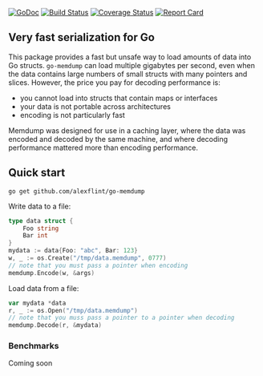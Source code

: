 [![GoDoc](https://godoc.org/github.com/alexflint/go-memdump?status.svg)](https://godoc.org/github.com/alexflint/go-memdump)
[![Build Status](https://travis-ci.org/alexflint/go-memdump.svg?branch=master)](https://travis-ci.org/alexflint/go-memdump)
[![Coverage Status](https://coveralls.io/repos/alexflint/go-memdump/badge.svg?branch=master&service=github)](https://coveralls.io/github/alexflint/go-memdump?branch=master)
[![Report Card](https://goreportcard.com/badge/github.com/alexflint/go-memdump)](https://goreportcard.com/badge/github.com/alexflint/go-memdump)

## Very fast serialization for Go

This package provides a fast but unsafe way to load amounts of data into Go structs. `go-memdump` can load multiple gigabytes per second, even when the data contains large numbers of small structs with many pointers and slices. However, the price you pay for decoding performance is:
- you cannot load into structs that contain maps or interfaces
- your data is not portable across architectures
- encoding is not particularly fast

Memdump was designed for use in a caching layer, where the data was encoded and decoded by the same machine, and where decoding performance mattered more than encoding performance.

## Quick start

```shell
go get github.com/alexflint/go-memdump
```

Write data to a file:

```go
type data struct {
	Foo string
	Bar int
}
mydata := data{Foo: "abc", Bar: 123}
w, _ := os.Create("/tmp/data.memdump", 0777)
// note that you must pass a pointer when encoding
memdump.Encode(w, &args)
```

Load data from a file:

```go
var mydata *data
r, _ := os.Open("/tmp/data.memdump")
// note that you muss pass a pointer to a pointer when decoding
memdump.Decode(r, &mydata)
```

### Benchmarks

Coming soon
